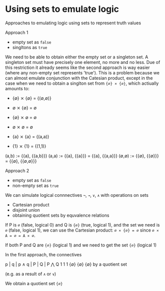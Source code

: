 # Using sets to emulate logic

Approaches to emulating logic using sets to represent truth values

Approach 1
- empty set as `false`
- singltons as `true`

We need to be able to obtain either the empty set or a singleton set. A singleton set must have precisely one element, no more and no less. Due of this restriction it already seems like the second approach is way easier (where any non-empty set represents 'true'). This is a problem because we can almost emulate conjunction with the Catesian product, except in the case when we need to obtain a singlton set from `{∅} ⨯ {∅}`, which actiually amounts to:

- {∅} ⨯ {∅} = {(∅,∅)}
-  ∅  ⨯ {∅} =  ∅
- {∅} ⨯  ∅  =  ∅
-  ∅  ⨯  ∅  =  ∅


- {a} ⨯ {a} = {(a,a)}
- {1} ⨯ {1} = {(1,1)}

(a,b) := {{a}, {{a,b}}}
(a,a) := {{a}, {{a}}} = {{a}, {{a,a}}}
(∅,∅) := {{∅}, {{∅}}} = {{∅}, {{∅,∅}}}



Approach 2
- empty set as `false`
- non-empty set as `true`


We can simulate logical connnectives `¬`, `→`, `∨`, `∧` with operations on sets
- Cartesian product
- disjoint union
- obtaining quotient sets by equvalence relations


If P is `∅` (false, logical 0) 
and Q is `{∅}` (true, logical 1), 
and the set we need is `∅` (false, logical 1), 
we can use the Cartesian product:
`∅ ⨯ {∅} = ∅`
since `∅ ⨯ A = ∅ = A ⨯ ∅`.





If both P and Q are `{∅}` (logical 1) and we need to get the set `{∅}` (logical 1) 





In the first approach, the connectives

p | q | p ∧ q | P | Q | P ⋀ Q
1   1     1    {∅} {∅}  {∅} by a quotient set



(e.g. as a result of `∧` or `∨`)

We obtain a quotient set `{∅}` 
